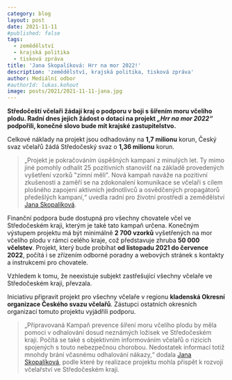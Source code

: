 ```yaml
---
category: blog
layout: post
date: 2021-11-11
#published: false
tags: 
  - zemědělství
  - krajská politika
  - tisková zpráva
title: 'Jana Skopalíková: Hrr na mor 2022!'
description: 'zemědělství, krajská politika, tisková zpráva'
author: Mediální odbor
#authorId: lukas.kohout
image: posts/2021/2021-11-11-jana.jpg
---
```


**Středočeští včelaři žádají kraj o podporu v boji s šířením moru včelího plodu. Radní dnes jejich žádost o dotaci na projekt *„Hrr na mor 2022“* podpořili, konečné slovo bude mít krajské zastupitelstvo.**

Celkové náklady na projekt jsou odhadovány na **1,7 milionu** korun, Český svaz včelařů žádá Středočeský svaz o **1,36 milionu** korun. 

> „Projekt je pokračováním úspěšných kampaní z minulých let. Ty mimo jiné pomohly odhalit 25 pozitivních stanovišť na základě provedených vyšetření vzorků "zimní měli". Nová kampaň naváže na pozitivní zkušenosti a zaměří se na zdokonalení komunikace se včelaři s cílem plošného zapojení aktivních jednotlivců a osvědčených propagátorů předešlých kampaní,“ uvedla radní pro životní prostředí a zemědělství [Jana Skopalíková](https://stredocesky.pirati.cz/lide/jana-skopalikova/).

Finanční podpora bude dostupná pro všechny chovatele včel ve Středočeském kraji, kterým je také tato kampaň určena. Konečným výstupem projektu má být minimálně **2 700 vzorků** vyšetřených na mor včelího plodu v rámci celého kraje, což představuje zhruba **50 000 včelstev**. Projekt, který bude probíhat **od listopadu 2021 do července 2022**, počítá i se zřízením odborné poradny a webových stránek s kontakty a instrukcemi pro chovatele.

Vzhledem k tomu, že neexistuje subjekt zastřešující všechny včelaře ve Středočeském kraji, převzala.

Iniciativu připravit projekt pro všechny včelaře v regionu **kladenská Okresní organizace Českého svazu včelařů**. Zástupci ostatních okresních organizací tomuto projektu vyjádřili podporu.

> „Připravovaná Kampaň prevence šíření moru včelího plodu by měla pomoci v odhalování dosud neznámých ložisek ve Středočeském kraji. Počítá se také s objektivním informováním včelařů o rizicích spojených s touto nebezpečnou chorobou. Nedostatek informací totiž mnohdy brání včasnému odhalování nákazy,“ dodala [Jana Skopalíková](https://stredocesky.pirati.cz/lide/jana-skopalikova/), podle které by realizace projektu mohla přispět k rozvoji včelařství ve Středočeském kraji.
